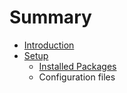 # Summary

* [Introduction](README.md)
* [Setup](setup.md)
   * [Installed Packages](setup/packages.md)
   * Configuration files

